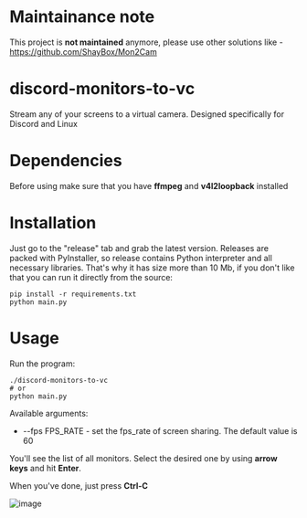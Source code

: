 # Maintainance note
This project is **not maintained** anymore, please use other solutions like - https://github.com/ShayBox/Mon2Cam

# discord-monitors-to-vc
Stream any of your screens to a virtual camera. Designed specifically for Discord and Linux

# Dependencies
Before using make sure that you have **ffmpeg** and **v4l2loopback** installed 

# Installation
Just go to the "release" tab and grab the latest version.
Releases are packed with PyInstaller, so release contains Python interpreter and all necessary libraries.
That's why it has size more than 10 Mb, if you don't like that you can run it directly from the source:
```
pip install -r requirements.txt
python main.py
```

# Usage
Run the program:
```
./discord-monitors-to-vc
# or
python main.py
```

Available arguments:
* --fps FPS_RATE - set the fps_rate of screen sharing. The default value is 60

You'll see the list of all monitors. Select the desired one by using **arrow keys** and hit **Enter**. 

When you've done, just press **Ctrl-C**

![image](https://user-images.githubusercontent.com/12825777/57574299-aaa2f700-7460-11e9-90f5-d14ed7ea1c9e.png)
